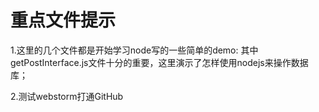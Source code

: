 # 重点文件提示 #
1.这里的几个文件都是开始学习node写的一些简单的demo:
其中getPostInterface.js文件十分的重要，这里演示了怎样使用nodejs来操作数据库；

2.测试webstorm打通GitHub



